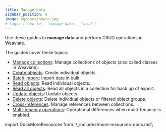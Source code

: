 ```yaml
---
title: Manage data
sidebar_position: 0
image: og/docs/howto.jpg
# tags: ['how to', 'manage data', 'crud']
---
```


Use these guides to **manage data** and perform CRUD operations in Weaviate.

The guides cover these topics:

- [Manage collections](./collections.mdx): Manage collections of objects (also called classes in Weaviate).
- [Create objects](./create.mdx): Create individual objects.
- [Batch import](./import.mdx): Import data in bulk.
- [Read objects](./read.mdx): Read individual objects.
- [Read all objects](./read-all-objects.mdx): Read all objects in a collection for back up of export.
- [Update objects](./update.mdx): Update objects.
- [Delete objects](./delete.mdx): Delete individual objects or filtered object groups.
- [Cross-references](./cross-references.mdx): Manage references between collections.
- [Multi-tenancy operations](./multi-tenancy.md): Operational differences when multi-tenancy is enabled.

import DocsMoreResources from '/_includes/more-resources-docs.md';

<DocsMoreResources />
